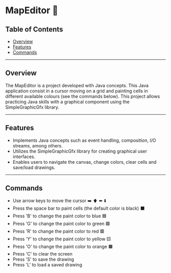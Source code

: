 # MapEditor 🎨

## Table of Contents
- [Overview](#overview)
- [Features](#features)
- [Commands](#commands)

---

## Overview

The MapEditor is a project developed with Java concepts. This Java application consist in a cursor moving on a grid and painting cells in different available colours (see the commands below). This project allows practicing Java skills with a graphical component using the SimpleGraphicGfx library.

---

## Features

- Implements Java concepts such as event handling, composition, I/O streams, among others.
- Utilizes the SimpleGraphicGfx library for creating graphical user interfaces.
- Enables users to navigate the canvas, change colors, clear cells and save/load drawings.

---

## Commands

- Use arrow keys to move the cursor ➡️ ⬆️ ⬅️ ⬇️
- Press the space bar to paint cells (the default color is black) ⬛
- Press 'B' to change the paint color to blue 🟦
- Press 'G' to change the paint color to green 🟩
- Press 'R' to change the paint color to red 🟥
- Press 'Y' to change the paint color to yellow 🟨
- Press 'O' to change the paint color to orange 🟧
- Press 'C' to clear the screen
- Press 'S' to save the drawing
- Press 'L' to load a saved drawing
